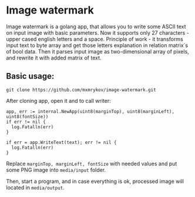 # Image watermark
Image watermark is a golang app, that allows you to write some ASCII text on input image with basic parameters.
Now it supports only 27 characters - upper cased english letters and a space.
Principle of work - it transforms input text to byte array and get those letters explanation in relation matrix`s of bool data.
Then it parses input image as two-dimensional array of pixels, and rewrite it with added matrix of text.

## Basic usage:

`git clone https://github.com/mxmrykov/image-watermark.git`

After cloning app, open it and to call writer:

```
app, err := internal.NewApp(uint8(marginTop), uint8(marginLeft), uint8(fontSize))
if err != nil {
  log.Fatalln(err)
}

if err = app.WriteText(text); err != nil {
  log.Fatalln(err)
}
```

Replace `marginTop, marginLeft, fontSize` with needed values and put some PNG image into `media/input` folder.

Then, start a program, and in case everything is ok, processed image will located in `media/output`.
